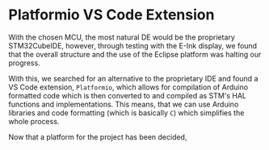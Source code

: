 # Platformio VS Code Extension

With the chosen MCU, the most natural DE would be the proprietary STM32CubeIDE, however, through testing with the E-Ink display, we found that the overall structure and the use of the Eclipse platform was halting our progress.

With this, we searched for an alternative to the proprietary IDE and found a VS Code extension, `Platformio`, which allows for compilation of Arduino formatted code which is then converted to and compiled as STM's HAL functions and implementations. This means, that we can use Arduino libraries and code formatting (which is basically `C`) which simplifies the whole process.

Now that a platform for the project has been decided, 